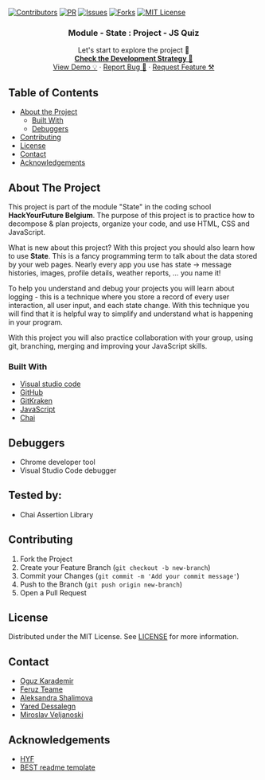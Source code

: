 [![Contributors][contributors-shield]][contributors-url]
[![PR][pr-shield]][pr-url]
[![Issues][issues-shield]][issues-url]
[![Forks][forks-shield]][forks-url]
[![MIT License][license-shield]][license-url]

  <h3 align="center">Module - State : Project - JS Quiz</h3>

  <p align="center">
    Let's start to explore the project 🚀 
    <br />
    <a href="https://github.com/miroslavveljanoski/js-quiz/blob/master/development-strategy.md"><strong>Check the Development Strategy 📄</strong></a>
    <br />
    <a href="https://miroslavveljanoski.github.io/js-quiz/">View Demo 💡</a>
    ·
    <a href="https://github.com/miroslavveljanoski/js-quiz/issues">Report Bug 🐞</a>
    ·
    <a href="https://github.com/miroslavveljanoski/js-quiz/pulls">Request Feature ⚒</a>
  </p>
</p>

## Table of Contents

- [About the Project](#about-the-project)
  - [Built With](#built-with)
  - [Debuggers](#debuggers)
- [Contributing](#contributing)
- [License](#license)
- [Contact](#contact)
- [Acknowledgements](#acknowledgements)

## About The Project

This project is part of the module "State" in the coding school **HackYourFuture Belgium**. The purpose of this project is to practice how to decompose & plan projects, organize your code, and use HTML, CSS and JavaScript.

What is new about this project? With this project you should also learn how to use **State**. This is a fancy programming term to talk about the data stored by your web pages. Nearly every app you use has state -> message histories, images, profile details, weather reports, … you name it!

To help you understand and debug your projects you will learn about logging - this is a technique where you store a record of every user interaction, all user input, and each state change. With this technique you will find that it is helpful way to simplify and understand what is happening in your program.

With this project you will also practice collaboration with your group, using git, branching, merging and improving your JavaScript skills.

### Built With

- [Visual studio code](https://code.visualstudio.com/)
- [GitHub](https://github.com)
- [GitKraken](https://www.gitkraken.com)
- [JavaScript](https://www.javascript.com/)
- [Chai](https://www.chaijs.com/)

## Debuggers

- Chrome developer tool
- Visual Studio Code debugger

## Tested by:

- Chai Assertion Library

## Contributing

1. Fork the Project
2. Create your Feature Branch (`git checkout -b new-branch`)
3. Commit your Changes (`git commit -m 'Add your commit message'`)
4. Push to the Branch (`git push origin new-branch`)
5. Open a Pull Request

<!-- LICENSE -->

## License

Distributed under the MIT License. See [LICENSE](https://github.com/miroslavveljanoski/js-quiz/blob/master/LICENSE) for more information.

<!-- CONTACT -->

## Contact

- [Oguz Karademir](https://github.com/oguzkarademir)
- [Feruz Teame](https://github.com/Feruzteame)
- [Aleksandra Shalimova](https://github.com/aleks2407)
- [Yared Dessalegn](https://github.com/yaredyilma)
- [Miroslav Veljanoski](https://github.com/miroslavveljanoski)

<!-- ACKNOWLEDGEMENTS -->

## Acknowledgements

- [HYF](https://hackyourfuture.be/)
- [BEST readme template](https://github.com/othneildrew/Best-README-Template/blob/master/README.md)

<!-- MARKDOWN LINKS & IMAGES -->
<!-- https://www.markdownguide.org/basic-syntax/#reference-style-links -->

[contributors-shield]: https://img.shields.io/badge/5-Contributors%20-brightgreen
[contributors-url]: https://github.com/miroslavveljanoski/js-quiz/graphs/contributors
[forks-shield]: https://img.shields.io/badge/-Forks-blue
[forks-url]: https://github.com/miroslavveljanoski/js-quiz/network
[issues-shield]: https://img.shields.io/badge/-ISSUES-green
[issues-url]: https://github.com/miroslavveljanoski/js-quiz/issues
[pr-shield]: https://img.shields.io/badge/-Pull%20Requests%20-blue
[pr-url]: https://github.com/miroslavveljanoski/js-quiz/pulls
[license-shield]: https://img.shields.io/badge/-LICENSE-brightgreen
[license-url]: https://github.com/miroslavveljanoski/js-quiz/blob/master/LICENSE
[linkedin-shield]: https://img.shields.io/badge/-LinkedIn-black.svg?style=flat-square&logo=linkedin&colorB=555
